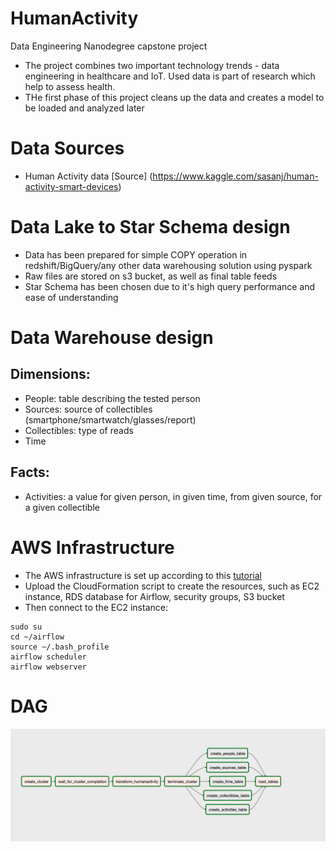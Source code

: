 # HumanActivity
Data Engineering Nanodegree capstone project

- The project combines two important technology trends - data engineering in healthcare and IoT. Used data is part of research which help to assess health.
- THe first phase of this project cleans up the data and creates a model to be loaded and analyzed later

# Data Sources
- Human Activity data [Source] (https://www.kaggle.com/sasanj/human-activity-smart-devices)

# Data Lake to Star Schema design
- Data has been prepared for simple COPY operation in redshift/BigQuery/any other data warehousing solution using pyspark
- Raw files are stored on s3 bucket, as well as final table feeds
- Star Schema has been chosen due to it's high query performance and ease of understanding

# Data Warehouse design
## Dimensions:
- People: table describing the tested person
- Sources: source of collectibles (smartphone/smartwatch/glasses/report)
- Collectibles: type of reads
- Time
## Facts:
- Activities: a value for given person, in given time, from given source, for a given collectible

# AWS Infrastructure
- The AWS infrastructure is set up according to this [tutorial](https://aws.amazon.com/blogs/big-data/build-a-concurrent-data-orchestration-pipeline-using-amazon-emr-and-apache-livy/)
- Upload the CloudFormation script to create the resources, such as EC2 instance, RDS database for Airflow, security groups, S3 bucket
- Then connect to the EC2 instance:
```
sudo su
cd ~/airflow
source ~/.bash_profile
airflow scheduler
airflow webserver
```
# DAG
![alt text](dag.png)



